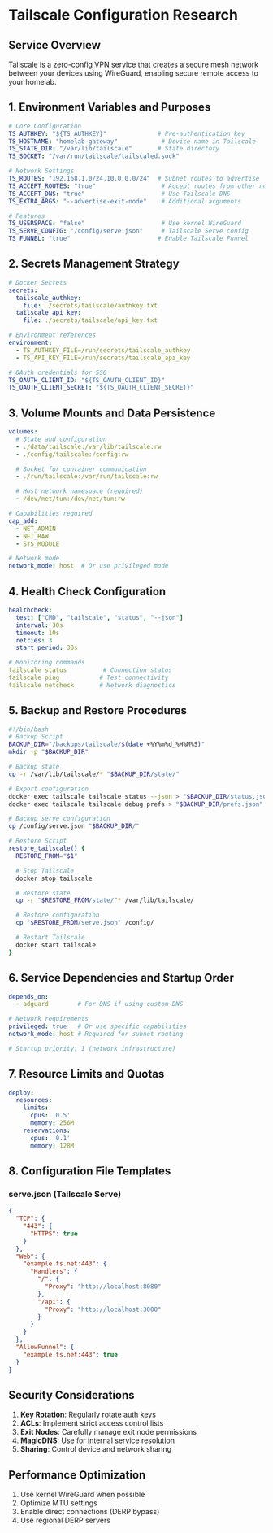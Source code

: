 # Tailscale Configuration Research

## Service Overview
Tailscale is a zero-config VPN service that creates a secure mesh network between your devices using WireGuard, enabling secure remote access to your homelab.

## 1. Environment Variables and Purposes

```yaml
# Core Configuration
TS_AUTHKEY: "${TS_AUTHKEY}"              # Pre-authentication key
TS_HOSTNAME: "homelab-gateway"            # Device name in Tailscale
TS_STATE_DIR: "/var/lib/tailscale"       # State directory
TS_SOCKET: "/var/run/tailscale/tailscaled.sock"

# Network Settings
TS_ROUTES: "192.168.1.0/24,10.0.0.0/24"  # Subnet routes to advertise
TS_ACCEPT_ROUTES: "true"                  # Accept routes from other nodes
TS_ACCEPT_DNS: "true"                     # Use Tailscale DNS
TS_EXTRA_ARGS: "--advertise-exit-node"    # Additional arguments

# Features
TS_USERSPACE: "false"                     # Use kernel WireGuard
TS_SERVE_CONFIG: "/config/serve.json"     # Tailscale Serve config
TS_FUNNEL: "true"                        # Enable Tailscale Funnel
```

## 2. Secrets Management Strategy

```yaml
# Docker Secrets
secrets:
  tailscale_authkey:
    file: ./secrets/tailscale/authkey.txt
  tailscale_api_key:
    file: ./secrets/tailscale/api_key.txt

# Environment references
environment:
  - TS_AUTHKEY_FILE=/run/secrets/tailscale_authkey
  - TS_API_KEY_FILE=/run/secrets/tailscale_api_key

# OAuth credentials for SSO
TS_OAUTH_CLIENT_ID: "${TS_OAUTH_CLIENT_ID}"
TS_OAUTH_CLIENT_SECRET: "${TS_OAUTH_CLIENT_SECRET}"
```

## 3. Volume Mounts and Data Persistence

```yaml
volumes:
  # State and configuration
  - ./data/tailscale:/var/lib/tailscale:rw
  - ./config/tailscale:/config:rw

  # Socket for container communication
  - ./run/tailscale:/var/run/tailscale:rw

  # Host network namespace (required)
  - /dev/net/tun:/dev/net/tun:rw

# Capabilities required
cap_add:
  - NET_ADMIN
  - NET_RAW
  - SYS_MODULE

# Network mode
network_mode: host  # Or use privileged mode
```

## 4. Health Check Configuration

```yaml
healthcheck:
  test: ["CMD", "tailscale", "status", "--json"]
  interval: 30s
  timeout: 10s
  retries: 3
  start_period: 30s

# Monitoring commands
tailscale status          # Connection status
tailscale ping           # Test connectivity
tailscale netcheck       # Network diagnostics
```

## 5. Backup and Restore Procedures

```bash
#!/bin/bash
# Backup Script
BACKUP_DIR="/backups/tailscale/$(date +%Y%m%d_%H%M%S)"
mkdir -p "$BACKUP_DIR"

# Backup state
cp -r /var/lib/tailscale/* "$BACKUP_DIR/state/"

# Export configuration
docker exec tailscale tailscale status --json > "$BACKUP_DIR/status.json"
docker exec tailscale tailscale debug prefs > "$BACKUP_DIR/prefs.json"

# Backup serve configuration
cp /config/serve.json "$BACKUP_DIR/"

# Restore Script
restore_tailscale() {
  RESTORE_FROM="$1"

  # Stop Tailscale
  docker stop tailscale

  # Restore state
  cp -r "$RESTORE_FROM/state/"* /var/lib/tailscale/

  # Restore configuration
  cp "$RESTORE_FROM/serve.json" /config/

  # Restart Tailscale
  docker start tailscale
}
```

## 6. Service Dependencies and Startup Order

```yaml
depends_on:
  - adguard        # For DNS if using custom DNS

# Network requirements
privileged: true   # Or use specific capabilities
network_mode: host # Required for subnet routing

# Startup priority: 1 (network infrastructure)
```

## 7. Resource Limits and Quotas

```yaml
deploy:
  resources:
    limits:
      cpus: '0.5'
      memory: 256M
    reservations:
      cpus: '0.1'
      memory: 128M
```

## 8. Configuration File Templates

### serve.json (Tailscale Serve)
```json
{
  "TCP": {
    "443": {
      "HTTPS": true
    }
  },
  "Web": {
    "example.ts.net:443": {
      "Handlers": {
        "/": {
          "Proxy": "http://localhost:8080"
        },
        "/api": {
          "Proxy": "http://localhost:3000"
        }
      }
    }
  },
  "AllowFunnel": {
    "example.ts.net:443": true
  }
}
```

## Security Considerations

1. **Key Rotation**: Regularly rotate auth keys
2. **ACLs**: Implement strict access control lists
3. **Exit Nodes**: Carefully manage exit node permissions
4. **MagicDNS**: Use for internal service resolution
5. **Sharing**: Control device and network sharing

## Performance Optimization

1. Use kernel WireGuard when possible
2. Optimize MTU settings
3. Enable direct connections (DERP bypass)
4. Use regional DERP servers